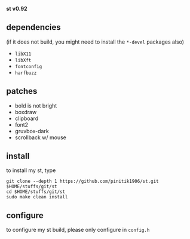 **st v0.92**

## dependencies
(if it does not build, you might need to install the `*-devel` packages also)

+ `libX11`
+ `libXft`
+ `fontconfig`
+ `harfbuzz`

## patches

+ bold is not bright
+ boxdraw
+ clipboard
+ font2
+ gruvbox-dark
+ scrollback w/ mouse

## install
to install my st, type

```
git clone --depth 1 https://github.com/pinitik1906/st.git $HOME/stuffs/git/st
cd $HOME/stuffs/git/st
sudo make clean install
```

## configure
to configure my st build, please only configure in `config.h`
